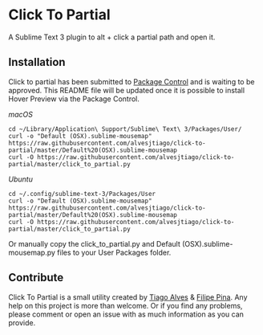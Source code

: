 # Click To Partial

A Sublime Text 3 plugin to alt + click a partial path and open it.

## Installation

Click to partial has been submitted to [Package Control](https://packagecontrol.io) and is waiting to be approved. This README file will be updated once it is possible to install Hover Preview via the Package Control.

_macOS_
```
cd ~/Library/Application\ Support/Sublime\ Text\ 3/Packages/User/
curl -o "Default (OSX).sublime-mousemap" https://raw.githubusercontent.com/alvesjtiago/click-to-partial/master/Default%20(OSX).sublime-mousemap
curl -O https://raw.githubusercontent.com/alvesjtiago/click-to-partial/master/click_to_partial.py
```

_Ubuntu_
```
cd ~/.config/sublime-text-3/Packages/User
curl -o "Default (OSX).sublime-mousemap" https://raw.githubusercontent.com/alvesjtiago/click-to-partial/master/Default%20(OSX).sublime-mousemap
curl -O https://raw.githubusercontent.com/alvesjtiago/click-to-partial/master/click_to_partial.py
```

Or manually copy the click_to_partial.py and Default (OSX).sublime-mousemap.py files to your User Packages folder.


## Contribute

Click To Partial is a small utility created by [Tiago Alves](https://twitter.com/alvesjtiago) & [Filipe Pina](https://twitter.com/filipepina).
Any help on this project is more than welcome. Or if you find any problems, please comment or open an issue with as much information as you can provide.

